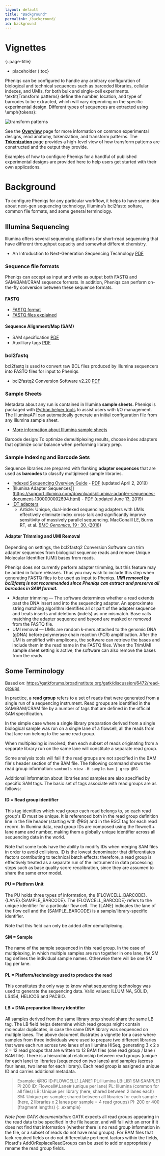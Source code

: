 ```yaml
---
layout: default
title: "Background"
permalink: /background/
id: background
---
```


# Vignettes
{:.page-title}

* placeholder
{:toc}

Pheniqs can be configured to handle any arbitrary configuration of biological and technical sequences such as barcoded libraries, cellular indexes, and UMIs, for both bulk and single-cell experiments. \textit{Transform patterns} define the number, location, and type of barcodes to be extracted, which will vary depending on the specific experimental design. Different types of sequences are extracted using \emph{tokens}:

![transform patterns](transform_patterns.png)

See the [**Overview**](overview.html) page for more information on common experimental designs, read anatomy, tokenization, and transform patterns. The [**Tokenization**](tokenization.html) page provides a high-level view of how transform patterns are constructed and the output they provide.

Examples of how to configure Pheniqs for a handful of published experimental designs are provided here to help users get started with their own applications.

# Background

To configure Pheniqs for any particular workflow, it helps to have some idea about next-gen sequencing technology, Illumina's bcl2fastq softare, common file formats, and some general terminology.

<!-- Right now this is a laundry list that needs to be organized. -->

## Illumina Sequencing

Illumina offers several sequencing platforms for short-read sequencing that have different throughput capacity and somewhat different chemistry.

+ An Introduction to Next-Generation Sequencing Technology [PDF](https://www.illumina.com/documents/products/illumina_sequencing_introduction.pdf)


### Sequence file formats

Pheniqs can accept as input and write as output both FASTQ and SAM/BAM/CRAM sequence formats. In addition, Pheniqs can perform on-the-fly conversion between these sequence formats.

#### FASTQ

+ [FASTQ  format](https://support.illumina.com/content/dam/illumina-support/help/BaseSpaceHelp_v2/Content/Vault/Informatics/Sequencing_Analysis/BS/swSEQ_mBS_FASTQFiles.htm)
+ [FASTQ files explained](https://support.illumina.com/bulletins/2016/04/fastq-files-explained.html)

#### Sequence Alignment/Map (SAM)

+ SAM specification [PDF](https://samtools.github.io/hts-specs/SAMv1.pdf)
+ Auxilliary tags [PDF](https://samtools.github.io/hts-specs/SAMtags.pdf)


### bcl2fastq

bcl2fastq is used to convert raw BCL files produced by Illumina sequencers into FASTQ files for input to Pheniqs.

+ bcl2fastq2 Conversion Software v2.20 [PDF](https://support.illumina.com/content/dam/illumina-support/documents/documentation/software_documentation/bcl2fastq/bcl2fastq2-v2-20-software-guide-15051736-03.pdf)

### Sample Sheets

Metadata about any run is contained in Illumina **sample sheets**. Pheniqs is packaged with [Python helper tools](pyapi.html) to assist users with I/O management. The [IlluminaAPI](illumina_python_api.html) can automatically generate an initial configuration file from any Illumina sample sheet.

+ [More information about Illumina sample sheets]()

Barcode design: To optimize demultiplexing results, choose index adapters that optimize color balance when performing library prep.

### Sample Indexing and Barcode Sets

Sequence libraries are prepared with flanking **adapter sequences** that are used as **barcodes** to classify multiplexed sample libraries.

+ [Indexed Sequencing Overview Guide](https://support.illumina.com/downloads/indexed-sequencing-overview-15057455.html) - [PDF](https://support.illumina.com/content/dam/illumina-support/documents/documentation/system_documentation/miseq/indexed-sequencing-overview-guide-15057455-05.pdf) (updated April 2, 2019)
+ [Illumina Adapter Sequences]](https://support.illumina.com/downloads/illumina-adapter-sequences-document-1000000002694.html) - [PDF](https://support.illumina.com/content/dam/illumina-support/documents/documentation/chemistry_documentation/experiment-design/illumina-adapter-sequences-1000000002694-11.pdf) (updated June 13, 2019)
+ [IDT adapters](https://www.idtdna.com/pages/products/next-generation-sequencing/adapters)
  - Article: Unique, dual-indexed sequencing adapters with UMIs effectively eliminate index cross-talk and significantly improve sensitivity of massively parallel sequencing. MacConaill LE, Burns RT, et al. [ _BMC Genomics_, 19 : 30. (2018) ](https://www.idtdna.com/pages/products/next-generation-sequencing/adapters)

#### Adapter Trimming and UMI Removal

Depending on settings, the bcl2fastq2 Conversion Software can trim adapter sequences from biological sequence reads and remove Unique Molecular Identifier (UMI) bases from reads.

Pheniqs does not currently perform adapter trimming, but this feature may be added in future releases. Thus you may wish to include this step when generating FASTQ files to be used as input to Pheniqs. _**UMI removal by bcl2fastq is not recommended since Pheniqs can extract and preserve all barcodes in SAM format.**_

+ Adapter trimming — The software determines whether a read extends past the DNA insert and into the sequencing adapter. An approximate string matching algorithm identifies all or part of the adapter sequence and treats inserts and deletions (indels) as one mismatch. Base calls matching the adapter sequence and beyond are masked or removed from the FASTQ file.
+ UMI removal — UMIs are random k-mers attached to the genomic DNA (gDNA) before polymerase chain reaction (PCR) amplification. After the UMI is amplified with amplicons, the software can retrieve the bases and include them in the read name in the FASTQ files. When the TrimUMI sample sheet setting is active, the software can also remove the bases from the reads.


## Some Terminology

Based on: https://gatkforums.broadinstitute.org/gatk/discussion/6472/read-groups

In practice, a **read group** refers to a set of reads that were generated from a single run of a sequencing instrument. Read groups are identified in the SAM/BAM/CRAM file by a number of tags that are defined in the official SAM specification.

In the simple case where a single library preparation derived from a single biological sample was run on a single lane of a flowcell, all the reads from that lane run belong to the same read group.

When multiplexing is involved, then each subset of reads originating from a separate library run on the same lane will constitute a separate read group.

Some analysis tools will fail if the read groups are not specified in the BAM file's header section of the BAM file. The following command shows the read group information: `samtools view -H sample.bam | grep @RG`

Additional information about libraries and samples are also specified by specific SAM tags. The basic set of tags associate with read groups are as follows:

#### ID = Read group identifier
This tag identifies which read group each read belongs to, so each read group's ID must be unique. It is referenced both in the read group definition line in the file header (starting with @RG) and in the RG:Z tag for each read record. In Illumina data, read group IDs are composed using the flowcell + lane name and number, making them a globally unique identifier across all sequencing data in the world.

Note that some tools have the ability to modify IDs when merging SAM files in order to avoid collisions. ID is the lowest denominator that differentiates factors contributing to technical batch effects: therefore, a read group is effectively treated as a separate run of the instrument in data processing steps such as base quality score recalibration, since they are assumed to share the same error model.

#### PU = Platform Unit
The PU holds three types of information, the {FLOWCELL_BARCODE}.{LANE}.{SAMPLE_BARCODE}. The {FLOWCELL_BARCODE} refers to the unique identifier for a particular flow cell. The {LANE} indicates the lane of the flow cell and the {SAMPLE_BARCODE} is a sample/library-specific identifier.

Note that this field can only be added after demultiplexing.

#### SM = Sample
The name of the sample sequenced in this read group.
In the case of multiplexing, in which multiple samples are run together in one lane, the SM tag defines the individual sample names.
Otherwise there will be one SM tag per lane.

#### PL = Platform/technology used to produce the read
This constitutes the only way to know what sequencing technology was used to generate the sequencing data. Valid values: ILLUMINA, SOLID, LS454, HELICOS and PACBIO.

#### LB = DNA preparation library identifier
All samples derived from the same library prep should share the same LB tag. The LB field helps determine which read groups might contain molecular duplicates, in case the same DNA library was sequenced on multiple lanes.
The above document illustrates a vignette for a case where samples from three individuals were used to prepare two different libraries that were each run across two lanes of an Illumina HiSeq, generating 3 x 2 x 2 = 12 read groups that are written to 12 BAM files (one read group / lane / BAM file). There is a hierarchical relationship between read groups (unique for each lane) to libraries (sequenced on two lanes) and samples (across four lanes, two lanes for each library). Each read group is assigned a unique ID and carries additional metadata.

>Example: @RG ID:FLOWCELL1.LANE1 PL:Illumina LB:LIB1 SM:SAMPLE1 PI:200
ID: Flowcell#.Lane# (unique per lane)
PL: Illumina (common for all files)
LB: Unique per library (here, shared between 2 lanes each)
SM: Unique per sample; shared between all libraries for each sample (here, 2 libraries x 2 lanes per sample = 4 read groups)
PI: 200 or 400 (fragment lengths)
{: .example}

_Note from GATK documentation_: GATK expects all read groups appearing in the read data to be specified in the file header, and will fail with an error if it does not find that information (whether there is no read group information in the file, or a subset of reads do not have read groups). For BAM files that lack required fields or do not differentiate pertinent factors within the fields, Picard's AddOrReplaceReadGroups can be used to add or appropriately rename the read group fields.
